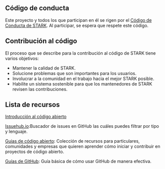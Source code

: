 ## Código de conducta

Este proyecto y todos los que participan en él se rigen por el [Código de Conducta de STARK](https://github.com/SebasDany/stark/blob/main/CODE_OF_CONDUCT.md).
Al participar, se espera que respete este código.

## Contribución al código

El proceso que se describe para la contribución al código de STARK tiene varios objetivos:

* Mantener la calidad de STARK.
* Solucione problemas que son importantes para los usuarios.
* Involucrar a la comunidad en el trabajo hacia el mejor STARK posible.
* Habilite un sistema sostenible para que los mantenedores de STARK revisen las contribuciones.

## Lista de recursos

[Introducción al código abierto](https://www.digitalocean.com/community/tutorial_series/an-introduction-to-open-source)

[Issuehub.io](http://issuehub.pro/):Buscador de issues en GitHub las cuáles puedes filtrar por tipo y lenguaje.

[Guias de código abierto](https://opensource.guide/): Colección de recursos para particulares, comunidades y empresas que quieren aprender cómo iniciar y contribuir en proyectos de código abierto.

[Guías de GitHub](https://guides.github.com/): Guía básica de cómo usar GitHub de manera efectiva.

